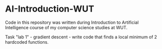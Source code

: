# AI-Introduction-WUT
Code in this repository was written during Introduction to Artificial Intelligence course of my computer science studies at WUT.

Task "lab 1" - gradient descent - write code that finds a local minimum of 2 hardcoded functions.
